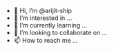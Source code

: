 - 👋 Hi, I’m @arijit-ship
- 👀 I’m interested in ...
- 🌱 I’m currently learning ...
- 💞️ I’m looking to collaborate on ...
- 📫 How to reach me ...

<!---
arijit-ship/arijit-ship is a ✨ special ✨ repository because its `README.md` (this file) appears on your GitHub profile.
You can click the Preview link to take a look at your changes.
--->
